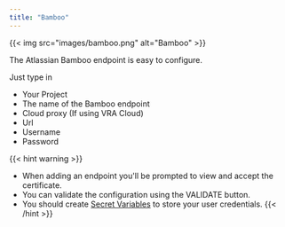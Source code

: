 ```yaml
---
title: "Bamboo"
---
```

{{< img src="images/bamboo.png" alt="Bamboo" >}}

The Atlassian Bamboo endpoint is easy to configure.

Just type in 
- Your Project
- The name of the Bamboo endpoint
- Cloud proxy (If using VRA Cloud)
- Url
- Username
- Password

{{< hint warning >}}
* When adding an endpoint you'll be prompted to view and accept the certificate.
* You can validate the configuration using the VALIDATE button.
* You should create [Secret Variables](/Configure/Variables/) to store your user credentials.
{{< /hint >}}